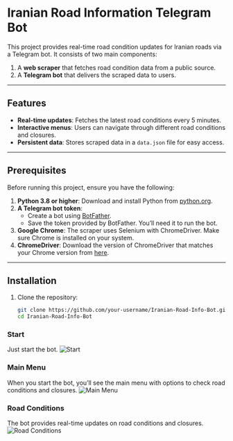 # Iranian Road Information Telegram Bot

This project provides real-time road condition updates for Iranian roads via a Telegram bot. It consists of two main components:
1. A **web scraper** that fetches road condition data from a public source.
2. A **Telegram bot** that delivers the scraped data to users.

---

## Features
- **Real-time updates**: Fetches the latest road conditions every 5 minutes.
- **Interactive menus**: Users can navigate through different road conditions and closures.
- **Persistent data**: Stores scraped data in a `data.json` file for easy access.

---

## Prerequisites

Before running this project, ensure you have the following:

1. **Python 3.8 or higher**: Download and install Python from [python.org](https://www.python.org/).
2. **A Telegram bot token**:
   - Create a bot using [BotFather](https://core.telegram.org/bots#botfather).
   - Save the token provided by BotFather. You’ll need it to run the bot.
3. **Google Chrome**: The scraper uses Selenium with ChromeDriver. Make sure Chrome is installed on your system.
4. **ChromeDriver**: Download the version of ChromeDriver that matches your Chrome version from [here](https://sites.google.com/chromium.org/driver/).

---

## Installation

1. Clone the repository:
   ```bash
   git clone https://github.com/your-username/Iranian-Road-Info-Bot.git
   cd Iranian-Road-Info-Bot
### Start
Just start the bot.
![Start](images/start.jpg)
### Main Menu
When you start the bot, you’ll see the main menu with options to check road conditions and closures.
![Main Menu](images/main_menu.jpg)
### Road Conditions
The bot provides real-time updates on road conditions and closures.
![Road Conditions](images/road_conditions.jpg)


